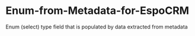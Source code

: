 # Enum-from-Metadata-for-EspoCRM
Enum (select) type field that is populated by data extracted from metadata
